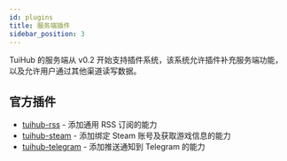 ```yaml
---
id: plugins
title: 服务端插件
sidebar_position: 3
---
```


TuiHub 的服务端从 v0.2 开始支持插件系统，该系统允许插件补充服务端功能，以及允许用户通过其他渠道读写数据。

## 官方插件

- [tuihub-rss](https://github.com/tuihub/tuihub-rss) - 添加通用 RSS 订阅的能力
- [tuihub-steam](https://github.com/tuihub/tuihub-steam) - 添加绑定 Steam 账号及获取游戏信息的能力
- [tuihub-telegram](https://github.com/tuihub/tuihub-telegram) - 添加推送通知到 Telegram 的能力